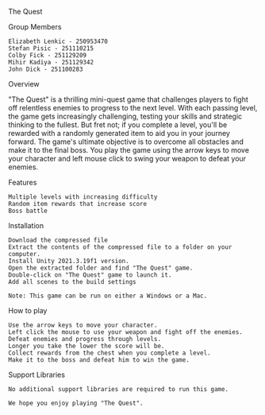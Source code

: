 The Quest

Group Members

    Elizabeth Lenkic - 250953470
    Stefan Pisic - 251110215
    Colby Fick - 251129209
    Mihir Kadiya - 251129342
    John Dick - 251100283

Overview

"The Quest" is a thrilling mini-quest game that challenges players to fight off relentless enemies to progress to the next level. With each passing level, the game gets increasingly challenging, testing your skills and strategic thinking to the fullest. But fret not; if you complete a level, you'll be rewarded with a randomly generated item to aid you in your journey forward. The game's ultimate objective is to overcome all obstacles and make it to the final boss. You play the game using the arrow keys to move your character and left mouse click to swing your weapon to defeat your enemies.

Features

    Multiple levels with increasing difficulty
    Random item rewards that increase score
    Boss battle

Installation

    Download the compressed file
    Extract the contents of the compressed file to a folder on your computer.
    Install Unity 2021.3.19f1 version.
    Open the extracted folder and find "The Quest" game.
    Double-click on "The Quest" game to launch it.
    Add all scenes to the build settings
    
    Note: This game can be run on either a Windows or a Mac.
    
How to play

    Use the arrow keys to move your character.
    Left click the mouse to use your weapon and fight off the enemies.
    Defeat enemies and progress through levels.
    Longer you take the lower the score will be.
    Collect rewards from the chest when you complete a level.
    Make it to the boss and defeat him to win the game.

Support Libraries

    No additional support libraries are required to run this game.

    We hope you enjoy playing "The Quest".
